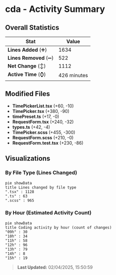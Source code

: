 # cda - Activity Summary 

## Overall Statistics

| Stat                   | Value                                                             |
| ---------------------- | ----------------------------------------------------------------- |
| **Lines Added** (➕)   | 1634                                          |
| **Lines Removed** (➖) | 522                                        |
| **Net Change** (↕)    | 1112                |
| **Active Time** (⌚)   | 426 minutes |


## Modified Files
- **TimePickerList.tsx** (+60, -10)
- **TimePicker.tsx** (+380, -90)
- **timePreset.ts** (+17, -0)
- **RequestForm.tsx** (+240, -32)
- **types.ts** (+42, -4)
- **TimePicker.scss** (+455, -300)
- **RequestForm.scss** (+210, -0)
- **RequestForm.test.tsx** (+230, -86)

## Visualizations

### By File Type (Lines Changed)

```mermaid
pie showData
title Lines changed by file type
".tsx" : 1128
".ts" : 63
".scss" : 965
```

### By Hour (Estimated Activity Count)

```mermaid
pie showData
title Coding activity by hour (count of changes)
"09h" : 30
"10h" : 34
"11h" : 58
"12h" : 96
"13h" : 79
"14h" : 8
"15h" : 19
```


> **Last Updated:** 02/04/2025, 15:50:59